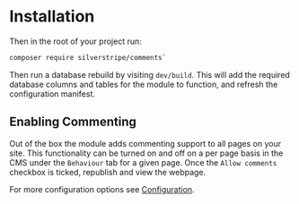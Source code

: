 # Installation

Then in the root of your project run:

```sh
composer require silverstripe/comments`
```

Then run a database rebuild by visiting `dev/build`. This will add the required database columns and tables for the module to function, and refresh the configuration manifest.

## Enabling Commenting

Out of the box the module adds commenting support to all pages on your site. This functionality can be turned on and off on a per page basis in the CMS under the `Behaviour` tab for a given page. Once the `Allow comments` checkbox is ticked, republish and view the webpage.

For more configuration options see [Configuration](Configuration.md).
